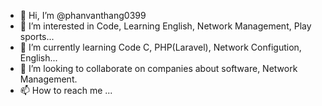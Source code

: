 - 👋 Hi, I’m @phanvanthang0399
- 👀 I’m interested in Code, Learning English, Network Management, Play sports...
- 🌱 I’m currently learning Code C, PHP(Laravel), Network Configution, English...
- 💞️ I’m looking to collaborate on companies about software, Network Management.
- 📫 How to reach me ...

<!---
phanvanthang0399/phanvanthang0399 is a ✨ special ✨ repository because its `README.md` (this file) appears on your GitHub profile.
You can click the Preview link to take a look at your changes.
--->
